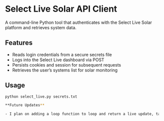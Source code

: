 # Select Live Solar API Client

A command-line Python tool that authenticates with the Select Live Solar platform and retrieves system data.

## Features
- Reads login credentials from a secure secrets file
- Logs into the Select Live dashboard via POST
- Persists cookies and session for subsequent requests
- Retrieves the user’s systems list for solar monitoring

## Usage
```bash
python select_live.py secrets.txt

**Future Updates**

- I plan on adding a loop function to loop and return a live update, taking a numerical value as an arguement for the length of time.